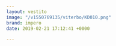 ```yaml
---
layout: vestito
image: "/v1550769135/viterbo/KD010.png"
brand: impero
date: 2019-02-21 17:12:41 +0000

---
```

